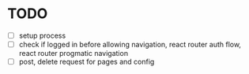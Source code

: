 # TODO

- [ ] setup process
- [ ] check if logged in before allowing navigation, react router auth flow, react router progmatic navigation
- [ ] post, delete request for pages and config
